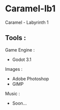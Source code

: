# Caramel-lb1
Caramel - Labyrinth 1 

## Tools :

Game Engine :
- Godot 3.1

Images :

- Adobe Photoshop
- GIMP

Music : 

- Soon...


 
